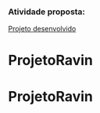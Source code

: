 ### Atividade proposta:
[Projeto desenvolvido](https://marciomichelluzzi.notion.site/Programa-o-orientada-a-objetos-4155f12ef61f4f9c8278bdab0e5f454d)

# ProjetoRavin
# ProjetoRavin
